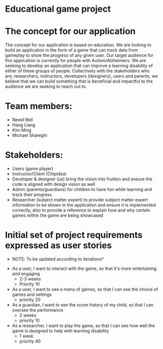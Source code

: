 # Educational game project 

# The concept for our application

The concept for our application is based on education. We are looking to build an application in the form of a game that can track data from gameplay to show the progress of any given user. Our target audience for this application is currently for people with Autism/Alzheimers. We are seeking to develop an application that can improve a learning disability of either of these groups of people. Collectively with the stakeholders who are; researchers, instructors, developers (designers), users and parents, we believe that we can build something that is beneficial and impactful to the audience we are seeking to reach out to. 

# Team members:
- Revell Bell
- Hang Liang
- Kim Ming
- Michael Shareghi

# Stakeholders:
- Users (game player)
- Instructor/Client (Chipidza)
- Developer & designer (us)
  bring the vision into fruition and ensure the code is aligned with design vision as well
- Admin (parents/guardians)
  for children to have fun while learning and track their progress
- Researcher (subject matter expert)
  to provide subject matter expert information to be shown in the application and ensure it is implemented correctly, also to provide a   reference to explain how and why certain games within the game are being showcased



# Initial set of project requirements expressed as user stories

* NOTE: To be updated according to iterations*
- As a user, I want to interact with the game, so that it's more entertaining and engaging
  - 2-3 weeks
  - Priority 10
- As a user, I want to see a menu of games, so that I can see the choice of games and settings
  - priority 20
- As a guardian, I want to see the score history of my child, so that I can oversee the performance
   - 2 weeks
   - priority 10
- As a researcher, I want to play the game, so that I can see how well the game is designed to help with learning disability
   - 1 week
   - priority 40



